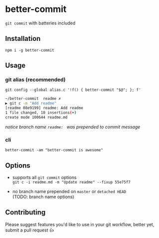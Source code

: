 # better-commit
`git commit` with batteries included

## Installation
`npm i -g better-commit`

## Usage

### git alias (recommended)
`git config --global alias.c '!f() { better-commit "$@"; }; f'`

```sh
~/better-commit  readme ✗
▶ git c -m "Add readme"
[readme 08e9199] readme: Add readme
1 file changed, 10 insertions(+)
create mode 100644 readme.md
```

*notice branch name `readme: ` was prepended to commit message*

### cli
`better-commit -am "better-commit is awesome"`

## Options
- supports all `git commit` options  
`git c -i readme.md -m "Update readme" --fixup 55e75f7`

- no branch name prepended on `master` or `detached HEAD`  
(TODO: branch name options)

## Contributing
Please suggest features you'd like to use in your git workflow, better yet, submit a pull request :thumbsup: